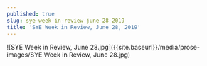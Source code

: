 ```yaml
---
published: true
slug: sye-week-in-review-june-28-2019
title: 'SYE Week in Review, June 28, 2019'
---
```

![SYE Week in Review, June 28.jpg]({{site.baseurl}}/media/prose-images/SYE Week in Review, June 28.jpg)